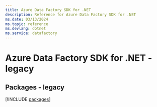 ```yaml
---
title: Azure Data Factory SDK for .NET
description: Reference for Azure Data Factory SDK for .NET
ms.date: 03/13/2024
ms.topic: reference
ms.devlang: dotnet
ms.service: datafactory
---
```

# Azure Data Factory SDK for .NET - legacy
## Packages - legacy
[!INCLUDE [packages](data-factory-index.md)]